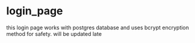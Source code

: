# login_page
this login page works with postgres database and uses bcrypt encryption method  for safety. will be updated late

